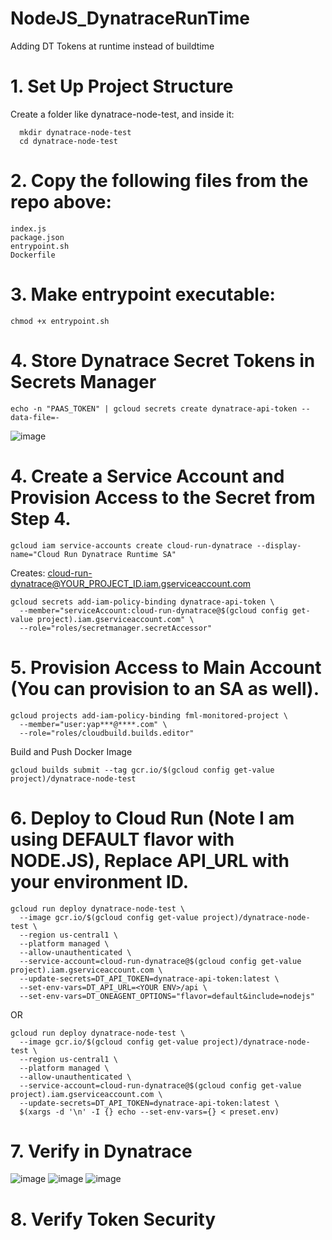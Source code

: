 # NodeJS_DynatraceRunTime
Adding DT Tokens at runtime instead of buildtime
# 1. Set Up Project Structure
Create a folder like dynatrace-node-test, and inside it:

````
  mkdir dynatrace-node-test
  cd dynatrace-node-test

````

# 2. Copy the following files from the repo above:

````
index.js
package.json
entrypoint.sh
Dockerfile
````

# 3. Make entrypoint executable:

````
chmod +x entrypoint.sh
````

# 4. Store Dynatrace Secret Tokens in Secrets Manager

````
echo -n "PAAS_TOKEN" | gcloud secrets create dynatrace-api-token --data-file=-
````

![image](https://github.com/user-attachments/assets/6eca4a05-aa41-463b-a714-cd93b8e7ab77)

# 4. Create a Service Account and Provision Access to the Secret from Step 4.

````
gcloud iam service-accounts create cloud-run-dynatrace --display-name="Cloud Run Dynatrace Runtime SA"

````
Creates: cloud-run-dynatrace@YOUR_PROJECT_ID.iam.gserviceaccount.com

````
gcloud secrets add-iam-policy-binding dynatrace-api-token \
  --member="serviceAccount:cloud-run-dynatrace@$(gcloud config get-value project).iam.gserviceaccount.com" \
  --role="roles/secretmanager.secretAccessor"

````

# 5. Provision Access to Main Account (You can provision to an SA as well).

````
gcloud projects add-iam-policy-binding fml-monitored-project \
  --member="user:yap***@****.com" \
  --role="roles/cloudbuild.builds.editor"
````

Build and Push Docker Image

````
gcloud builds submit --tag gcr.io/$(gcloud config get-value project)/dynatrace-node-test
````

# 6. Deploy to Cloud Run (Note I am using DEFAULT flavor with NODE.JS), Replace API_URL with your environment ID.

````
gcloud run deploy dynatrace-node-test \
  --image gcr.io/$(gcloud config get-value project)/dynatrace-node-test \
  --region us-central1 \
  --platform managed \
  --allow-unauthenticated \
  --service-account=cloud-run-dynatrace@$(gcloud config get-value project).iam.gserviceaccount.com \
  --update-secrets=DT_API_TOKEN=dynatrace-api-token:latest \
  --set-env-vars=DT_API_URL=<YOUR ENV>/api \
  --set-env-vars=DT_ONEAGENT_OPTIONS="flavor=default&include=nodejs"
````

OR

````
gcloud run deploy dynatrace-node-test \
  --image gcr.io/$(gcloud config get-value project)/dynatrace-node-test \
  --region us-central1 \
  --platform managed \
  --allow-unauthenticated \
  --service-account=cloud-run-dynatrace@$(gcloud config get-value project).iam.gserviceaccount.com \
  --update-secrets=DT_API_TOKEN=dynatrace-api-token:latest \
  $(xargs -d '\n' -I {} echo --set-env-vars={} < preset.env)
````

# 7. Verify in Dynatrace

![image](https://github.com/user-attachments/assets/a0f4f58f-0d76-46e7-b405-ef2cb332fb36)
![image](https://github.com/user-attachments/assets/3fad0782-027f-4b61-9cc9-fb6c19b10441)
![image](https://github.com/user-attachments/assets/cd250149-ef89-46f7-be99-f84c9f3560f2)

# 8. Verify Token Security




